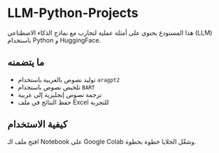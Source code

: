 # LLM-Python-Projects
هذا المستودع يحتوي على أمثلة عملية لتجارب مع نماذج الذكاء الاصطناعي (LLM) باستخدام Python و HuggingFace.

## ما يتضمنه
- توليد نصوص بالعربية باستخدام `aragpt2`
- تلخيص نصوص باستخدام `BART`
- ترجمة نصوص إنجليزية إلى عربية
- حفظ النتائج في ملف Excel للتجربة

## كيفية الاستخدام
افتح ملف الـ Notebook على Google Colab وشغّل الخلايا خطوة بخطوة.
